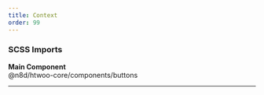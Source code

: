 ```yaml
---
title: Context
order: 99
---
```


### SCSS Imports

**Main Component**\
@n8d/htwoo-core/components/buttons

***